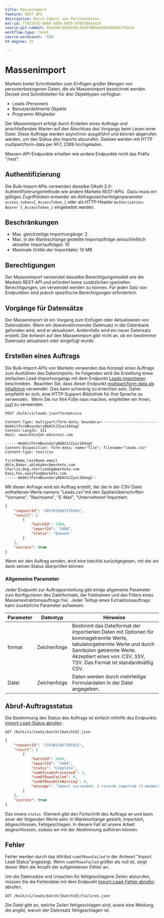```yaml
---
title: Massenimport
feature: REST API
description: Batch-Import von Personendaten.
exl-id: f7922fd2-8408-4d04-8955-0f8f58914d24
source-git-commit: 66add4c38d0230c36d57009de985649bb67fde3e
workflow-type: tm+mt
source-wordcount: '554'
ht-degree: 2%

---
```


# Massenimport

Marketo bietet Schnittstellen zum Einfügen großer Mengen von personenbezogenen Daten, die als Massenimport bezeichnet werden. Derzeit sind Schnittstellen für drei Objekttypen verfügbar:

- Leads (Personen)
- Benutzerdefinierte Objekte
- Programm-Mitglieder

Der Massenimport erfolgt durch Erstellen eines Auftrags und anschließendes Warten auf den Abschluss des Vorgangs beim Lesen einer Datei. Diese Aufträge werden asynchron ausgeführt und können abgerufen werden, um den Status des Imports abzurufen. Dateien werden mit HTTP multipart/form-data per RFC 2399 hochgeladen.

Massen-API-Endpunkte erhalten wie andere Endpunkte nicht das Präfix &quot;/rest&quot;.

## Authentifizierung

Die Bulk-Import-APIs verwenden dieselbe OAuth 2.0-Authentifizierungsmethode wie andere Marketo REST-APIs.  Dazu muss ein gültiges Zugriffstoken entweder als Abfragezeichenfolgenparameter `access_token={_AccessToken_}` oder als HTTP-Header `Authorization: Bearer {_AccessToken_}` eingebettet werden.

## Beschränkungen

- Max. gleichzeitige Importvorgänge: 2
- Max. in die Warteschlange gestellte Importaufträge (einschließlich aktueller Importaufträge): 10
- Maximale Größe der Importdatei: 10 MB

## Berechtigungen

Der Massenimport verwendet dasselbe Berechtigungsmodell wie die Marketo REST-API und erfordert keine zusätzlichen speziellen Berechtigungen, um verwendet werden zu können. Für jeden Satz von Endpunkten sind jedoch spezifische Berechtigungen erforderlich.

## Vorgänge für Datensätze

Der Massenimport ist ein Vorgang zum Einfügen oder Aktualisieren von Datensätzen. Wenn ein übereinstimmender Datensatz in der Datenbank gefunden wird, wird er aktualisiert. Andernfalls wird ein neuer Datensatz erstellt. Die Antwort auf den Massenimport gibt nicht an, ob ein bestimmter Datensatz aktualisiert oder eingefügt wurde.

## Erstellen eines Auftrags

Die Bulk-Import-APIs von Marketo verwenden das Konzept eines Auftrags zum Ausführen des Datenimports. Im Folgenden wird die Erstellung eines einfachen Lead-Importvorgangs mit dem Endpunkt [Leads importieren](https://developer.adobe.com/marketo-apis/api/mapi/#tag/Bulk-Import-Leads/operation/importLeadUsingPOST) beschrieben.  Beachten Sie, dass dieser Endpunkt [multipart/form-data als Inhaltstyp](https://www.w3.org/Protocols/rfc1341/7_2_Multipart.html) verwendet. Dies kann schwierig zu erreichen sein. Daher empfiehlt es sich, eine HTTP-Support-Bibliothek für Ihre Sprache zu verwenden.  Wenn Sie nur Ihre Füße nass machen, empfehlen wir Ihnen, [curl](https://curl.se/) zu verwenden.

```
POST /bulk/v1/leads.json?format=csv
```

```
Content-Type: multipart/form-data; boundary=--------------------------WebKitFormBoundaryBQACkJZyaiIAXogC
Content-Length: 311
Host: <munchkinId>.mktorest.com
```

```
------WebKitFormBoundaryBQACkJZyaiIAXogC
Content-Disposition: form-data; name="file"; filename="leads.csv"
Content-Type: text/csv

firstName,lastName,email
Able,Baker,ablebaker@marketo.com
Charlie,Dog,charliedog@marketo.com
Easy,Fox,easyfox@marketo.com
------WebKitFormBoundaryBQACkJZyaiIAXogC--
```

Mit dieser Anfrage wird ein Auftrag erstellt, der die in der CSV-Datei enthaltenen Werte namens &quot;Leads.csv&quot;mit den Spaltenüberschriften &quot;Vorname&quot;, &quot;Nachname&quot;, &quot;E-Mail&quot;, &quot;Unternehmen&quot;importiert.

```json
{
    "requestId": "d01f#15d672f8560",
    "result": [
        {
            "batchId": 3404,
            "importId": "3404",
            "status": "Queued"
        }
    ],
    "success": true
}
```

Wenn wir den Auftrag senden, wird eine batchId zurückgegeben, mit der wir dann seinen Status überprüfen können.

### Allgemeine Parameter

Jeder Endpunkt zur Auftragserstellung gibt einige allgemeine Parameter zum Konfigurieren des Dateiformats, der Feldnamen und des Filters eines Massenextraktionsauftrags frei.  Jeder Teiltyp eines Extraktionsauftrags kann zusätzliche Parameter aufweisen:

| Parameter | Datentyp | Hinweise |
|---|---|---|
| format | Zeichenfolge | Bestimmt das Dateiformat der importierten Daten mit Optionen für kommagetrennte Werte, tabulatorgetrennte Werte und durch Semikolon getrennte Werte. Akzeptiert eines von: CSV, SSV, TSV. Das Format ist standardmäßig CSV. |
| Datei | Zeichenfolge | Daten werden durch mehrteilige Formulardaten in der Datei angegeben. |


## Abruf-Auftragsstatus

Die Bestimmung des Status des Auftrags ist einfach mithilfe des Endpunkts [Import-Lead-Status abrufen](https://developer.adobe.com/marketo-apis/api/mapi/#tag/Bulk-Import-Leads/operation/getImportLeadStatusUsingGET) .

```
GET /bulk/v1/leads/batch/{batchId}.json
```

```json
{
    "requestId": "1f63#15d6738fd15",
    "result": [
        {
            "batchId": 3404,
            "importId": "3404",
            "status": "Complete",
            "numOfLeadsProcessed": 3,
            "numOfRowsFailed": 0,
            "numOfRowsWithWarning": 0,
            "message": "Import succeeded, 3 records imported (3 members)"
        }
    ],
    "success": true
}
```

Das innere `status` -Element gibt den Fortschritt des Auftrags an und kann einer der folgenden Werte sein: In Warteschlange gestellt, Importiert, Abgeschlossen, Fehlgeschlagen. In diesem Fall ist unsere Arbeit abgeschlossen, sodass wir mit der Abstimmung aufhören können.

## Fehler

Fehler werden durch das Attribut `numOfRowsFailed` in der Antwort &quot;Import Lead Status&quot;angezeigt. Wenn `numOfRowsFailed` größer als null ist, zeigt dieser Wert die Anzahl der aufgetretenen Fehler an.

Um die Datensätze und Ursachen für fehlgeschlagene Zeilen abzurufen, müssen Sie die Fehlerdatei mit dem Endpunkt [Import-Lead-Fehler abrufen](https://developer.adobe.com/marketo-apis/api/mapi/#tag/Bulk-Import-Leads/operation/getImportLeadFailuresUsingGET) abrufen.

```
GET /bulk/v1/leads/batch/{batchId}/failures.json
```

Die Datei gibt an, welche Zeilen fehlgeschlagen sind, sowie eine Meldung, die angibt, warum der Datensatz fehlgeschlagen ist.
